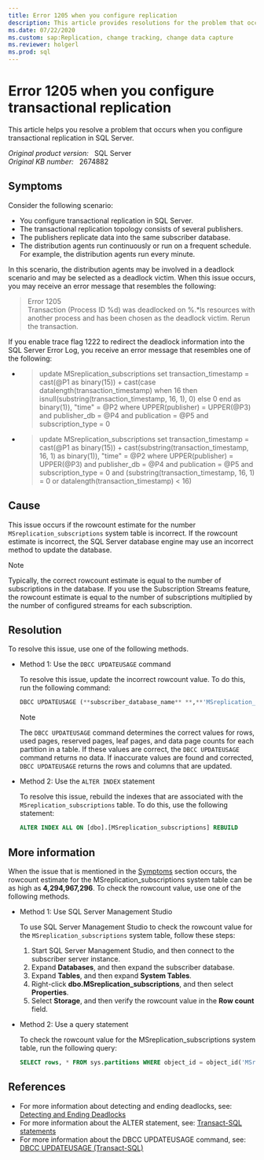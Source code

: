 ```yaml
---
title: Error 1205 when you configure replication
description: This article provides resolutions for the problem that occurs when you configure transactional replication in SQL Server.
ms.date: 07/22/2020
ms.custom: sap:Replication, change tracking, change data capture
ms.reviewer: holgerl
ms.prod: sql
---
```

# Error 1205 when you configure transactional replication

This article helps you resolve a problem that occurs when you configure transactional replication in SQL Server.

_Original product version:_ &nbsp; SQL Server  
_Original KB number:_ &nbsp; 2674882

## Symptoms

Consider the following scenario:

- You configure transactional replication in SQL Server.
- The transactional replication topology consists of several publishers.
- The publishers replicate data into the same subscriber database.
- The distribution agents run continuously or run on a frequent schedule. For example, the distribution agents run every minute.

In this scenario, the distribution agents may be involved in a deadlock scenario and may be selected as a deadlock victim. When this issue occurs, you may receive an error message that resembles the following:

> Error 1205  
Transaction (Process ID %d) was deadlocked on %.*ls resources with another process and has been chosen as the deadlock victim. Rerun the transaction.

If you enable trace flag 1222 to redirect the deadlock information into the SQL Server Error Log, you receive an error message that resembles one of the following:

- > update MSreplication_subscriptions set transaction_timestamp = cast(@P1 as binary(15)) + cast(case datalength(transaction_timestamp) when 16 then isnull(substring(transaction_timestamp, 16, 1), 0) else 0 end as binary(1)), "time" = @P2 where UPPER(publisher) = UPPER(@P3) and publisher_db = @P4 and publication = @P5 and subscription_type = 0

- > update MSreplication_subscriptions set transaction_timestamp = cast(@P1 as binary(15)) + cast(substring(transaction_timestamp, 16, 1) as binary(1)), "time" = @P2 where UPPER(publisher) = UPPER(@P3) and publisher_db = @P4 and publication = @P5 and subscription_type = 0 and (substring(transaction_timestamp, 16, 1) = 0 or datalength(transaction_timestamp) < 16)

## Cause

This issue occurs if the rowcount estimate for the number `MSreplication_subscriptions` system table is incorrect. If the rowcount estimate is incorrect, the SQL Server database engine may use an incorrect method to update the database.

> [!NOTE]
> Typically, the correct rowcount estimate is equal to the number of subscriptions in the database. If you use the Subscription Streams feature, the rowcount estimate is equal to the number of subscriptions multiplied by the number of configured streams for each subscription.

## Resolution

To resolve this issue, use one of the following methods.

- Method 1: Use the `DBCC UPDATEUSAGE` command

    To resolve this issue, update the incorrect rowcount value. To do this, run the following command:

    ```sql
    DBCC UPDATEUSAGE (**subscriber_database_name** **,**'MSreplication_subscriptions') WITH COUNT_ROWS
    ```

    > [!NOTE]
    > The `DBCC UPDATEUSAGE` command determines the correct values for rows, used pages, reserved pages, leaf pages, and data page counts for each partition in a table. If these values are correct, the `DBCC UPDATEUSAGE`  command returns no data. If inaccurate values are found and corrected, `DBCC UPDATEUSAGE` returns the rows and columns that are updated.

- Method 2: Use the `ALTER INDEX` statement

    To resolve this issue, rebuild the indexes that are associated with the `MSreplication_subscriptions` table. To do this, use the following statement:

    ```sql
    ALTER INDEX ALL ON [dbo].[MSreplication_subscriptions] REBUILD
    ```

## More information

When the issue that is mentioned in the [Symptoms](#symptoms) section occurs, the rowcount estimate for the MSreplication_subscriptions system table can be as high as **4,294,967,296**. To check the rowcount value, use one of the following methods.

- Method 1: Use SQL Server Management Studio

    To use SQL Server Management Studio to check the rowcount value for the `MSreplication_subscriptions` system table, follow these steps:

    1. Start SQL Server Management Studio, and then connect to the subscriber server instance.
    2. Expand **Databases**, and then expand the subscriber database.
    3. Expand **Tables**, and then expand **System Tables**.
    4. Right-click **dbo.MSreplication_subscriptions**, and then select **Properties**.
    5. Select **Storage**, and then verify the rowcount value in the **Row count** field.

- Method 2: Use a query statement

    To check the rowcount value for the MSreplication_subscriptions system table, run the following query:

    ```sql
    SELECT rows, * FROM sys.partitions WHERE object_id = object_id('MSreplication_subscriptions')
    ```

## References

- For more information about detecting and ending deadlocks, see: [Detecting and Ending Deadlocks](/previous-versions/sql/sql-server-2008-r2/ms178104(v=sql.105))
- For more information about the ALTER statement, see: [Transact-SQL statements](/sql/t-sql/statements/statements)
- For more information about the DBCC UPDATEUSAGE command, see: [DBCC UPDATEUSAGE (Transact-SQL)](/sql/t-sql/database-console-commands/dbcc-updateusage-transact-sql)
